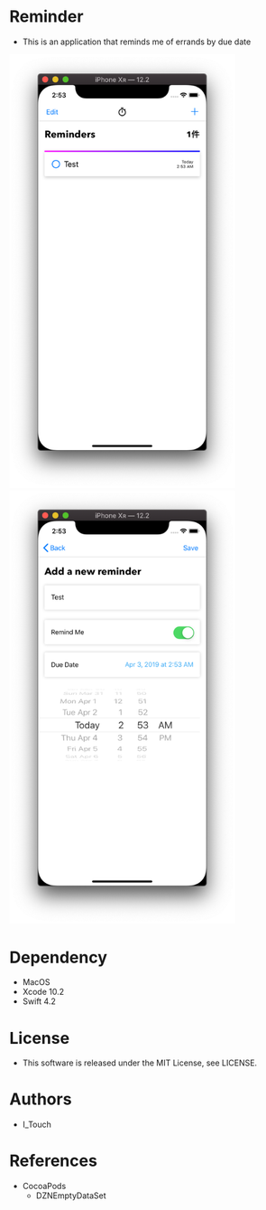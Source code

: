 # Reminder

* This is an application that reminds me of errands by due date

<img src="https://github.com/HT16A087/Images/blob/master/reminderView.png" width="400.0">　
<img src="https://github.com/HT16A087/Images/blob/master/addReminderVIew.png" width="400.0">

# Dependency

* MacOS
* Xcode 10.2
* Swift 4.2

# License

* This software is released under the MIT License, see LICENSE.

# Authors

* I_Touch

# References

* CocoaPods
  * DZNEmptyDataSet
